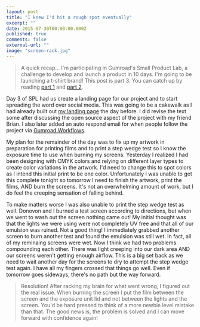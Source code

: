 ```yaml
---
layout: post
title: "I knew I'd hit a rough spot eventually"
excerpt: ""
date: 2015-07-30T00:00:00.000Z
published: true
comments: false
external-url: ""
image: "screen-rack.jpg"
---
```

> A quick recap&hellip; I&#39;m participating in Gumroad&#39;s Small Product Lab, a challenge to develop and launch a product in 10 days. I&#39;m going to be launching a t-shirt brand! This post is part 3. You can catch up by reading [part 1](/2015/07/28/one-small-step.html) and [part 2](/2015/07/29/spl-day-2--planning.html).

Day 3 of SPL had us create a landing page for our project and to start spreading the word over social media. This was going to be a cakewalk as I had already built out [my landing page](https://gumroad.com/gpxl/follow) the day before. I did revise the text some after discussing the open source aspect of the project with my friend Brian. I also later added an auto respond email for when people follow the project via [Gumroad Workflows](https://help.gumroad.com/customer/portal/articles/1814089-creating-workflows-to-send-automated-updates).

My plan for the remainder of the day was to fix up my artwork in preparation for printing films and to print a step wedge test so I know the exposure time to use when burning my screens. Yesterday I realized I had been designing with CMYK colors and relying on different layer types to create color variations in the artwork. I&#39;d need to change this to spot colors as I intend this initial print to be one color. Unfortunately I was unable to get this complete tonight so tomorrow I need to finish the artwork, print the films, AND burn the screens. It&#39;s not an overwhelming amount of work, but I do feel the creeping sensation of falling behind.

To make matters worse I was also unable to print the step wedge test as well. Donovon and I burned a test screen according to directions, but when we went to wash out the screen nothing came out! My initial thought was that the lights we were using were not completely UV free and that all of our emulsion was ruined. Not a good thing! I immediately grabbed another screen to burn another test and found the emulsion was still wet. In fact, all of my reminaing screens were wet. Now I think we had two problems compounding each other. There was light creeping into our dark area AND our screens weren&#39;t getting enough airflow. This is a big set back as we need to wait another day for the screens to dry to attempt the step wedge test again. I have all my fingers crossed that things go well. Even if tomorrow goes sideways, there&#39;s no path but the way forward.
> Resolution! After racking my brain for what went wrong, I figured out the real issue. When burning the screen I put the film between the screen and the exposure unit lid and not between the lights and the screen. You&#39;d be hard pressed to think of a more newbie level mistake than that. The good news is, the problem is solved and I can move forward with confidence again!

 